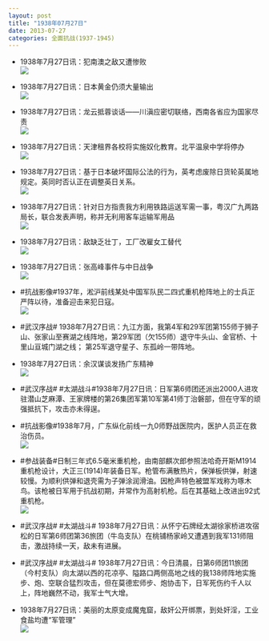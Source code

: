 ```yaml
---
layout: post
title: "1938年07月27日"
date: 2013-07-27
categories: 全面抗战(1937-1945)
---
```


<meta name="referrer" content="no-referrer" />

- 1938年7月27日讯：犯南澳之敌又遭惨败 <br/><img src="https://ww3.sinaimg.cn/large/aca367d8jw1e71s5cfj6tj207v0ih3zn.jpg" />

- 1938年7月27日讯：日本黄金仍须大量输出 <br/><img src="https://ww4.sinaimg.cn/large/aca367d8jw1e71qewequ4j208k0itta3.jpg" />

- 1938年7月27日讯：龙云抵蓉谈话——川滇应密切联络，西南各省应为国家尽责 <br/><img src="https://ww3.sinaimg.cn/large/aca367d8jw1e71oojdfsgj20c10o8gnu.jpg" />

- 1938年7月27日讯：天津租界各校将实施奴化教育。北平温泉中学将停办 <br/><img src="https://ww2.sinaimg.cn/large/aca367d8jw1e71my32xbfj206z0cr3z2.jpg" />

- 1938年7月27日讯：基于日本破坏国际公法的行为，英考虑废除日货轮英属地规定。英同时否认正在调整英日关系。 <br/><img src="https://ww2.sinaimg.cn/large/aca367d8jw1e71l7ovguej20c116ytdd.jpg" />

- 1938年7月27日讯：针对日方指责我方利用铁路运送军需一事，粤汉广九两路局长，联合发表声明，称并无利用客车运输军用品 <br/><img src="https://ww1.sinaimg.cn/large/aca367d8jw1e71jh7re1vj20700oegn1.jpg" />

- 1938年7月27日讯：敌缺乏壮丁，工厂改雇女工替代 <br/><img src="https://ww1.sinaimg.cn/large/aca367d8jw1e71hqt2bylj204f0bvaa9.jpg" />

- 1938年7月27日讯：张高峰事件与中日战争 <br/><img src="https://ww2.sinaimg.cn/large/aca367d8jw1e71g0fg8dqj20c10wstd3.jpg" />

- #抗战影像#1937年，淞沪前线某处中国军队民二四式重机枪阵地上的士兵正严阵以待，准备迎击来犯日寇。 <br/><img src="https://ww3.sinaimg.cn/large/aca367d8jw1e71dzqr3elj20hs0bdjsm.jpg" />

- #武汉序战# 1938年7月27日讯：九江方面，我第4军和29军团第155师于狮子山、张家山至赛湖之线阵地，第29军团（欠155师）退守牛头山、金官桥、十里山亘城门湖之线； 第25军退守星子、东孤岭一带阵地。 

- 1938年7月27日讯：余汉谋谈发扬广东精神 <br/><img src="https://ww1.sinaimg.cn/large/aca367d8jw1e71at3n6nmj209d0cgwfp.jpg" />

- #武汉序战# #太湖战斗#1938年7月27日讯：日军第6师团还派出2000人进攻驻潜山芝麻潭、王家牌楼的第26集团军第10军第41师丁治磐部，但在守军的顽强抵抗下，攻击亦未得逞。 

- #抗战影像#1938年7月，广东纵化前线一九0师野战医院内，医护人员正在救治伤员。 <br/><img src="https://ww3.sinaimg.cn/large/aca367d8jw1e71722vrb1j20eg09qgmr.jpg" />

- #参战装备#日制三年式6.5毫米重机枪，由南部麒次郎参照法哈奇开斯M1914重机枪设计，大正三(1914)年装备日军。枪管布满散热片，保弹板供弹，射速较慢。为顺利供弹和退壳需为子弹涂润滑油。因枪声特色被盟军戏称为啄木鸟。该枪被日军用于抗战初期，并常作为高射机枪。后在其基础上改进出92式重机枪。   <br/><img src="https://ww3.sinaimg.cn/large/aca367d8jw1e715bxcpj4j20c11hhdj5.jpg" />

- #武汉序战# #太湖战斗# 1938年7月27日讯：从怀宁石牌经太湖徐家桥进攻宿松的日军第6师团第36旅团（牛岛支队）在桃铺杨家岭又遭遇到我军131师阻击，激战持续一天，敌未有进展。 

- #武汉序战# #太湖战斗# 1938年7月27日讯：今日清晨，日第6师团11旅团（今村支队）向太湖以西的花凉亭、隘路口两侧高地之线的我138师阵地实施步、炮、空联合猛烈攻击，但在莫德宏师步、炮协击下，日军死伤约千人以上，阵地巍然不动，我军士气大增。 

- 1938年7月27日讯：美丽的太原变成魔鬼窟，敌奸公开绑票，到处奸淫，工业食盐均遭“军管理” <br/><img src="https://ww4.sinaimg.cn/large/aca367d8jw1e710ed1vx2j20c11r2wn9.jpg" />

